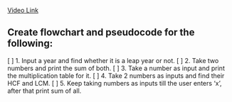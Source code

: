 [Video Link](https://youtu.be/lhELGQAV4gg)

## Create flowchart and pseudocode for the following:

[ ] 1. Input a year and find whether it is a leap year or not.
[ ] 2. Take two numbers and print the sum of both.
[ ] 3. Take a number as input and print the multiplication table for it.
[ ] 4. Take 2 numbers as inputs and find their HCF and LCM.
[ ] 5. Keep taking numbers as inputs till the user enters ‘x’, after that print sum of all.
